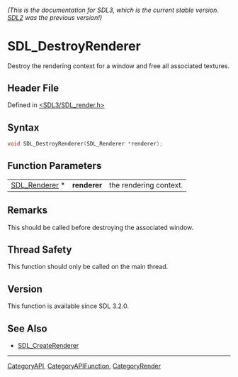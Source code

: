 ###### (This is the documentation for SDL3, which is the current stable version. [SDL2](https://wiki.libsdl.org/SDL2/) was the previous version!)
# SDL_DestroyRenderer

Destroy the rendering context for a window and free all associated textures.

## Header File

Defined in [<SDL3/SDL_render.h>](https://github.com/libsdl-org/SDL/blob/main/include/SDL3/SDL_render.h)

## Syntax

```c
void SDL_DestroyRenderer(SDL_Renderer *renderer);
```

## Function Parameters

|                                |              |                        |
| ------------------------------ | ------------ | ---------------------- |
| [SDL_Renderer](SDL_Renderer) * | **renderer** | the rendering context. |

## Remarks

This should be called before destroying the associated window.

## Thread Safety

This function should only be called on the main thread.

## Version

This function is available since SDL 3.2.0.

## See Also

- [SDL_CreateRenderer](SDL_CreateRenderer)

----
[CategoryAPI](CategoryAPI), [CategoryAPIFunction](CategoryAPIFunction), [CategoryRender](CategoryRender)

